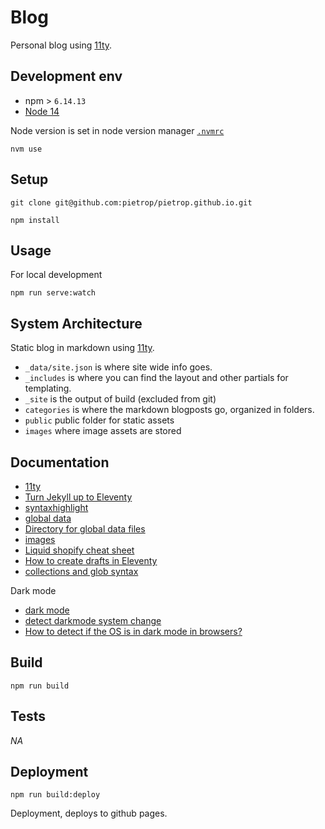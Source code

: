 # Blog
<!-- _One liner + link to confluence page_
_Screenshot of UI - optional_ -->
Personal blog using [11ty](https://www.11ty.dev/).

## Development env

 <!-- _How to run the development environment_ -->

- npm > `6.14.13`
- [Node 14](https://nodejs.org/docs/latest-v14.x/api/)

Node version is set in node version manager [`.nvmrc`](https://github.com/creationix/nvm#nvmrc)

```
nvm use
```

## Setup

<!-- _stack - optional_
_How to build and run the code/app_ -->

```
git clone git@github.com:pietrop/pietrop.github.io.git
```

```
npm install
```

## Usage 

For local development 
```
npm run serve:watch 
```

## System Architecture
<!-- _High level overview of system architecture_ -->

Static blog in markdown using [11ty](https://www.11ty.dev/).

- `_data/site.json` is  where site wide info goes.
- `_includes` is where you can find the layout and other partials for templating.
- `_site` is the output of build (excluded from git)
- `categories` is where the markdown blogposts go, organized in folders.
- `public` public folder for static assets
- `images` where image assets are stored

## Documentation
<!-- 
There's a [docs](./docs) folder in this repository.

[docs/notes](./docs/notes) contains dev draft notes on various aspects of the project. This would generally be converted either into ADRs or guides when ready.

[docs/adr](./docs/adr) contains [Architecture Decision Record](https://github.com/joelparkerhenderson/architecture_decision_record).

> An architectural decision record (ADR) is a document that captures an important architectural decision made along with its context and consequences.

We are using [this template for ADR](https://gist.github.com/iaincollins/92923cc2c309c2751aea6f1b34b31d95) -->


- [11ty](https://www.11ty.dev/)
- [Turn Jekyll up to Eleventy](https://24ways.org/2018/turn-jekyll-up-to-eleventy/)
- [syntaxhighlight](https://www.11ty.dev/docs/plugins/syntaxhighlight/)
- [global data](https://www.11ty.dev/docs/data-global/)
- [Directory for global data files](https://www.11ty.dev/docs/config/#directory-for-global-data-files)
- [images](https://www.11ty.dev/docs/plugins/image/)
- [Liquid shopify cheat sheet](https://www.shopify.com/partners/shopify-cheat-sheet)
- [How to create drafts in Eleventy](https://giustino.blog/how-to-drafts-eleventy/)
- [collections and glob syntax](https://www.11ty.dev/docs/collections/)

Dark mode
- [dark mode](https://jec.fyi/blog/supporting-dark-mode)
- [detect darkmode system change](https://flaviocopes.com/javascript-detect-dark-mode/)
- [How to detect if the OS is in dark mode in browsers?](https://stackoverflow.com/questions/50840168/how-to-detect-if-the-os-is-in-dark-mode-in-browsers)




<!-- _Coding style convention ref optional, eg which linter to use_ -->

<!-- _Linting, github pre-push hook - optional_ -->

## Build

<!-- _How to run build_ -->
```
npm run build
```

## Tests
<!-- _How to carry out tests_ -->

_NA_

## Deployment
<!-- _How to deploy the code/app into test/staging/production_ -->
```
npm run build:deploy
```
<!-- ```
npm run deploy
``` -->
Deployment, deploys to github pages.